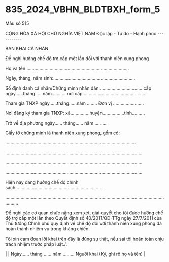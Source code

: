 # 835_2024_VBHN_BLDTBXH_form_5

Mẫu số 515

CỘNG HÒA XÃ HỘI CHỦ NGHĨA VIỆT NAM Độc lập - Tự do - Hạnh phúc -----------

BẢN KHAI CÁ NHÂN

Đề nghị hưởng chế độ trợ cấp một lần đối với thanh niên xung phong

Họ và tên ................................................................................

Ngày, tháng, năm sinh:................................................................

Số định danh cá nhân/Chứng minh nhân dân:..................................cấp ngày......tháng......năm............nơi cấp..................................................

Tham gia TNXP ngày......tháng......năm ........ Đơn vị ........................

Nơi đăng ký tham gia TNXP: xã...............huyện.................tỉnh..........

Trở về địa phương ngày...... tháng...... năm .........

Giấy tờ chứng minh là thanh niên xung phong, gồm có:

......................................................................................................

...........................................................................................................

...........................................................................................................

...........................................................................................................

Hiện nay đang hưởng chế độ chính sách:...................................................................

......................................................................................................................................

Đề nghị các cơ quan chức năng xem xét, giải quyết cho tôi được hưởng chế độ trợ cấp một lần theo Quyết định số 40/2011/QĐ-TTg ngày 27/7/2011 của Thủ tướng Chính phủ quy định về chế độ đối với thanh niên xung phong đã hoàn thành nhiệm vụ trong kháng chiến.

Tôi xin cam đoan lời khai trên đây là đúng sự thật, nếu sai tôi hoàn toàn chịu trách nhiệm trước pháp luật./.

|  | Ngày...... tháng ...... năm ......... Người khai (Ký, ghi rõ họ và tên) |